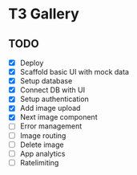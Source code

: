 # T3 Gallery

## TODO

- [x] Deploy
- [x] Scaffold basic UI with mock data
- [x] Setup database
- [x] Connect DB with UI
- [x] Setup authentication
- [x] Add image upload
- [x] Next image component
- [ ] Error management
- [ ] Image routing
- [ ] Delete image
- [ ] App analytics
- [ ] Ratelimiting

